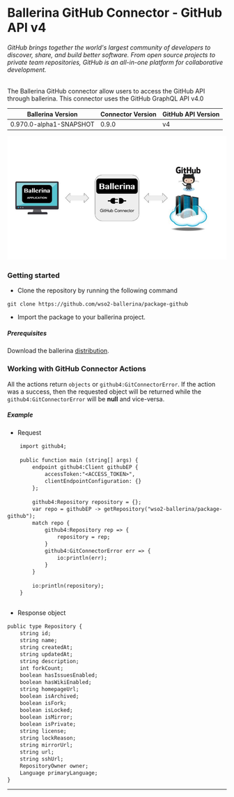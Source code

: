 # Ballerina GitHub Connector - GitHub API v4

###### GitHub brings together the world's largest community of developers to discover, share, and build better software. From open source projects to private team repositories, GitHub is an all-in-one platform for collaborative development.

The Ballerina GitHub connector allow users to access the GitHub API through ballerina. This connector uses the GitHub GraphQL API v4.0

|Ballerina Version | Connector Version | GitHub API Version |
|------------------|-------------------| ------------------ |
|0.970.0-alpha1-SNAPSHOT | 0.9.0 | v4

![Ballerina GitHub Connector Overview](BallerinaGitHubConnector_Overview.jpg)

### Getting started

* Clone the repository by running the following command
```
git clone https://github.com/wso2-ballerina/package-github
```
* Import the package to your ballerina project.

##### Prerequisites
Download the ballerina [distribution](https://ballerinalang.org/downloads/).

### Working with GitHub Connector Actions

All the actions return `objects` or `github4:GitConnectorError`. If the action was a success, then the requested object will be returned while the `github4:GitConnectorError` will be **null** and vice-versa.

##### Example
* Request 
```ballerina
    import github4;

    public function main (string[] args) {
        endpoint github4:Client githubEP {
            accessToken:"<ACCESS_TOKEN>",
            clientEndpointConfiguration: {}
        };
    
        github4:Repository repository = {};
        var repo = githubEP -> getRepository("wso2-ballerina/package-github");
        match repo {
            github4:Repository rep => {
                repository = rep;
            }
            github4:GitConnectorError err => {
                io:println(err);
            }
        }
    
        io:println(repository);
    }
    
```

* Response object
```ballerina
public type Repository {
    string id;
    string name;
    string createdAt;
    string updatedAt;
    string description;
    int forkCount;
    boolean hasIssuesEnabled;
    boolean hasWikiEnabled;
    string homepageUrl;
    boolean isArchived;
    boolean isFork;
    boolean isLocked;
    boolean isMirror;
    boolean isPrivate;
    string license;
    string lockReason;
    string mirrorUrl;
    string url;
    string sshUrl;
    RepositoryOwner owner;
    Language primaryLanguage;
}
```

***